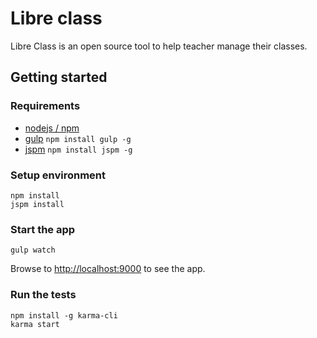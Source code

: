 # Libre class

Libre Class is an open source tool to help teacher manage their classes.


## Getting started

### Requirements

* [nodejs / npm](http://nodejs.org/)
* [gulp](http://gulpjs.com/) ```npm install gulp -g```
* [jspm](http://jspm.io/) ```npm install jspm -g```


### Setup environment
````
npm install
jspm install
````

### Start the app
````
gulp watch
````
Browse to [http://localhost:9000](http://localhost:9000) to see the app.


### Run the tests

````
npm install -g karma-cli
karma start
````
